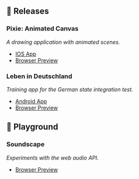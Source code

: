 ## 🚀 Releases

### Pixie: Animated Canvas

_A drawing application with animated scenes._

- [IOS App](https://apps.apple.com/de/app/pixie-animated-canvas/id6473292130?l)
- [Browser Preview](http://vega.jameshartill.com/)


### Leben in Deutschland

_Training app for the German state integration test._

- [Android App](https://play.google.com/store/apps/details?id=com.jameshartill.leben_in_deutschland_test&pli=1)
- [Browser Preview](http://leben-in-deutschland.jameshartill.com/)

## 🎲 Playground

### Soundscape

_Experiments with the web audio API._

- [Browser Preview](http://soundscape.jameshartill.com/)
